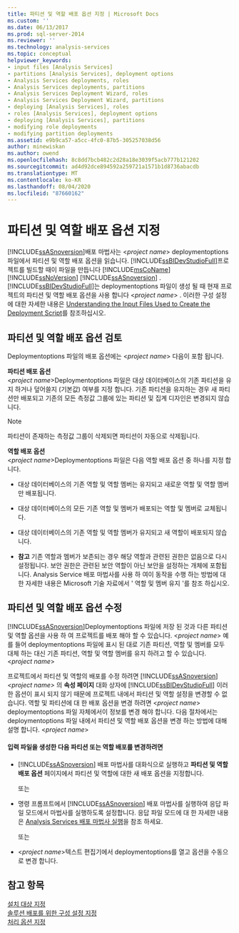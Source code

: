 ```yaml
---
title: 파티션 및 역할 배포 옵션 지정 | Microsoft Docs
ms.custom: ''
ms.date: 06/13/2017
ms.prod: sql-server-2014
ms.reviewer: ''
ms.technology: analysis-services
ms.topic: conceptual
helpviewer_keywords:
- input files [Analysis Services]
- partitions [Analysis Services], deployment options
- Analysis Services deployments, roles
- Analysis Services deployments, partitions
- Analysis Services Deployment Wizard, roles
- Analysis Services Deployment Wizard, partitions
- deploying [Analysis Services], roles
- roles [Analysis Services], deployment options
- deploying [Analysis Services], partitions
- modifying role deployments
- modifying partition deployments
ms.assetid: e9b9ca57-a5cc-4fc0-87b5-305257038d56
author: minewiskan
ms.author: owend
ms.openlocfilehash: 8c8dd7bcb482c2d28a18e3039f5acb777b121202
ms.sourcegitcommit: ad4d92dce894592a259721a1571b1d8736abacdb
ms.translationtype: MT
ms.contentlocale: ko-KR
ms.lasthandoff: 08/04/2020
ms.locfileid: "87660162"
---
```

# <a name="specifying-partition-and-role-deployment-options"></a>파티션 및 역할 배포 옵션 지정
  [!INCLUDE[ssASnoversion](../../includes/ssasnoversion-md.md)]배포 마법사는 \<*project name*> deploymentoptions 파일에서 파티션 및 역할 배포 옵션을 읽습니다. [!INCLUDE[ssBIDevStudioFull](../../includes/ssbidevstudiofull-md.md)]프로젝트를 빌드할 때이 파일을 만듭니다 [!INCLUDE[msCoName](../../includes/msconame-md.md)] [!INCLUDE[ssNoVersion](../../includes/ssnoversion-md.md)] [!INCLUDE[ssASnoversion](../../includes/ssasnoversion-md.md)] . [!INCLUDE[ssBIDevStudioFull](../../includes/ssbidevstudiofull-md.md)]는 deploymentoptions 파일이 생성 될 때 현재 프로젝트의 파티션 및 역할 배포 옵션을 사용 합니다 \<*project name*> . 이러한 구성 설정에 대한 자세한 내용은 [Understanding the Input Files Used to Create the Deployment Script](deployment-script-files-input-used-to-create-deployment-script.md)를 참조하십시오.  
  
## <a name="reviewing-the-partition-and-role-deployment-options"></a>파티션 및 역할 배포 옵션 검토  
 Deploymentoptions 파일의 배포 옵션에는 \<*project name*> 다음이 포함 됩니다.  
  
 **파티션 배포 옵션**  
 \<*project name*>Deploymentoptions 파일은 대상 데이터베이스의 기존 파티션을 유지 하거나 덮어쓸지 (기본값) 여부를 지정 합니다. 기존 파티션을 유지하는 경우 새 파티션만 배포되고 기존의 모든 측정값 그룹에 있는 파티션 및 집계 디자인은 변경되지 않습니다.  
  
> [!NOTE]  
>  파티션이 존재하는 측정값 그룹이 삭제되면 파티션이 자동으로 삭제됩니다.  
  
 **역할 배포 옵션**  
 \<*project name*>Deploymentoptions 파일은 다음 역할 배포 옵션 중 하나를 지정 합니다.  
  
-   대상 데이터베이스의 기존 역할 및 역할 멤버는 유지되고 새로운 역할 및 역할 멤버만 배포됩니다.  
  
-   대상 데이터베이스의 모든 기존 역할 및 멤버가 배포되는 역할 및 멤버로 교체됩니다.  
  
-   대상 데이터베이스의 기존 역할 및 역할 멤버가 유지되고 새 역할이 배포되지 않습니다.  
  
-   **참고** 기존 역할과 멤버가 보존되는 경우 해당 역할과 관련된 권한은 없음으로 다시 설정됩니다. 보안 권한은 관련된 보안 역할이 아닌 보안을 설정하는 개체에 포함됩니다. Analysis Service 배포 마법사를 사용 하 여이 동작을 수행 하는 방법에 대 한 자세한 내용은 Microsoft 기술 자료에서 ' 역할 및 멤버 유지 '를 참조 하십시오.  
  
## <a name="modifying-the-partition-and-role-deployment-options"></a>파티션 및 역할 배포 옵션 수정  
 [!INCLUDE[ssASnoversion](../../includes/ssasnoversion-md.md)]Deploymentoptions 파일에 저장 된 것과 다른 파티션 및 역할 옵션을 사용 하 여 프로젝트를 배포 해야 할 수 있습니다. \<*project name*> 예를 들어 deploymentoptions 파일에 표시 된 대로 기존 파티션, 역할 및 멤버를 모두 대체 하는 대신 기존 파티션, 역할 및 역할 멤버를 유지 하려고 할 수 있습니다. \<*project name*>  
  
 프로젝트에서 파티션 및 역할의 배포를 수정 하려면 [!INCLUDE[ssASnoversion](../../includes/ssasnoversion-md.md)] *\<project name>* 의 **속성 페이지** 대화 상자에 [!INCLUDE[ssBIDevStudioFull](../../includes/ssbidevstudiofull-md.md)] 이러한 옵션이 표시 되지 않기 때문에 프로젝트 내에서 파티션 및 역할 설정을 변경할 수 없습니다. 역할 및 파티션에 대 한 배포 옵션을 변경 하려면 \<*project name*> deploymentoptions 파일 자체에서이 정보를 변경 해야 합니다. 다음 절차에서는 deploymentoptions 파일 내에서 파티션 및 역할 배포 옵션을 변경 하는 방법에 대해 설명 합니다. \<*project name*>  
  
#### <a name="to-change-the-deployment-of-partitions-or-roles-after-the-input-files-have-been-generated"></a>입력 파일을 생성한 다음 파티션 또는 역할 배포를 변경하려면  
  
-   [!INCLUDE[ssASnoversion](../../includes/ssasnoversion-md.md)] 배포 마법사를 대화식으로 실행하고 **파티션 및 역할 배포 옵션** 페이지에서 파티션 및 역할에 대한 새 배포 옵션을 지정합니다.  
  
     또는  
  
-   명령 프롬프트에서 [!INCLUDE[ssASnoversion](../../includes/ssasnoversion-md.md)] 배포 마법사를 실행하여 응답 파일 모드에서 마법사를 실행하도록 설정합니다. 응답 파일 모드에 대 한 자세한 내용은 [Analysis Services 배포 마법사 실행](running-the-analysis-services-deployment-wizard.md)을 참조 하세요.  
  
     또는  
  
-   \<*project name*>텍스트 편집기에서 deploymentoptions를 열고 옵션을 수동으로 변경 합니다.  
  
## <a name="see-also"></a>참고 항목  
 [설치 대상 지정](deployment-script-files-specifying-the-installation-target.md)   
 [솔루션 배포를 위한 구성 설정 지정](deployment-script-files-solution-deployment-config-settings.md)   
 [처리 옵션 지정](deployment-script-files-specifying-processing-options.md)  
  
  
